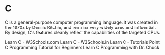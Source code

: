 # C

C is a general-purpose computer programming language. It was created in the 1970s by Dennis Ritchie, and remains very widely used and influential. By design, C's features cleanly reflect the capabilities of the targeted CPUs.

<BadgeLink colorScheme='yellow' badgeText='Read' href='https://www.w3schools.com/c/'>Learn C - W3Schools.com</BadgeLink>
<BadgeLink colorScheme='yellow' badgeText='Read' href='https://www.w3schools.in/c-programming/tutorials/'>Learn C - W3Schools.in</BadgeLink>
<BadgeLink colorScheme='yellow' badgeText='Read' href='https://www.tutorialspoint.com/cprogramming/index.htm'>Learn C - Tutorials Point</BadgeLink>
<BadgeLink colorScheme='purple' badgeText='Watch' href='https://www.youtube.com/watch?v=KJgsSFOSQv0'>C Programming Tutorial for Beginners</BadgeLink>
<BadgeLink colorScheme='purple' badgeText='Watch' href='https://www.youtube.com/watch?v=j-_s8f5K30I'>Learn C Programming with Dr. Chuck</BadgeLink>
